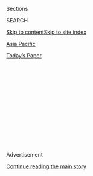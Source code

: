 <div id="app">

<div>

<div>

<div>

<div class="NYTAppHideMasthead css-1q2w90k e1suatyy0">

<div class="section css-ui9rw0 e1suatyy2">

<div class="css-eph4ug er09x8g0">

<div class="css-6n7j50">

</div>

<span class="css-1dv1kvn">Sections</span>

<div class="css-10488qs">

<span class="css-1dv1kvn">SEARCH</span>

</div>

[Skip to content](#site-content)[Skip to site index](#site-index)

</div>

<div id="masthead-section-label" class="css-1wr3we4 eaxe0e00">

[Asia
Pacific](https://www.nytimes.com/section/world/asia)

</div>

<div class="css-10698na e1huz5gh0">

</div>

</div>

<div id="masthead-bar-one" class="section hasLinks css-15hmgas e1csuq9d3">

<div class="css-uqyvli e1csuq9d0">

</div>

<div class="css-1uqjmks e1csuq9d1">

</div>

<div class="css-9e9ivx">

[](https://myaccount.nytimes.com/auth/login?response_type=cookie&client_id=vi)

</div>

<div class="css-1bvtpon e1csuq9d2">

[Today’s
Paper](https://www.nytimes.com/section/todayspaper)

</div>

</div>

</div>

</div>

<div data-aria-hidden="false">

<div id="site-content" data-role="main">

<div>

<div class="css-1aor85t" style="opacity:0.000000001;z-index:-1;visibility:hidden">

<div class="css-1hqnpie">

<div class="css-epjblv">

<span class="css-17xtcya">[Asia
Pacific](/section/world/asia)</span><span class="css-x15j1o">|</span><span class="css-fwqvlz">North
Korea Will Investigate Fate of Abducted Japanese
</span>

</div>

<div class="css-k008qs">

<div class="css-1iwv8en">

<span class="css-18z7m18"></span>

<div>

</div>

</div>

<span class="css-1n6z4y">https://nyti.ms/1hCAis0</span>

<div class="css-1705lsu">

<div class="css-4xjgmj">

<div class="css-4skfbu" data-role="toolbar" data-aria-label="Social Media Share buttons, Save button, and Comments Panel with current comment count" data-testid="share-tools">

  - 
  - 
  - 
  - 
    
    <div class="css-6n7j50">
    
    </div>

  - 

</div>

</div>

</div>

</div>

</div>

</div>

<div class="css-13pd83m">

</div>

<div id="top-wrapper" class="css-1sy8kpn">

<div id="top-slug" class="css-l9onyx">

Advertisement

</div>

[Continue reading the main
story](#after-top)

<div class="ad top-wrapper" style="text-align:center;height:100%;display:block;min-height:250px">

<div id="top" class="place-ad" data-position="top" data-size-key="top">

</div>

</div>

<div id="after-top">

</div>

</div>

<div id="sponsor-wrapper" class="css-1hyfx7x">

<div id="sponsor-slug" class="css-19vbshk">

Supported by

</div>

[Continue reading the main
story](#after-sponsor)

<div id="sponsor" class="ad sponsor-wrapper" style="text-align:center;height:100%;display:block">

</div>

<div id="after-sponsor">

</div>

</div>

<div class="css-1vkm6nb ehdk2mb0">

# North Korea Will Investigate Fate of Abducted Japanese

</div>

<div class="css-xt80pu e12qa4dv0">

<div class="css-18e8msd">

<div class="css-vp77d3 epjyd6m0">

<div class="css-1baulvz">

By [<span class="css-1baulvz last-byline" itemprop="name">Martin
Fackler</span>](http://www.nytimes.com/by/martin-fackler)

</div>

</div>

  - May 29,
    2014

  - 
    
    <div class="css-4xjgmj">
    
    <div class="css-d8bdto" data-role="toolbar" data-aria-label="Social Media Share buttons, Save button, and Comments Panel with current comment count" data-testid="share-tools">
    
      - 
      - 
      - 
      - 
        
        <div class="css-6n7j50">
        
        </div>
    
      - 
    
    </div>
    
    </div>

</div>

</div>

<div class="section meteredContent css-1r7ky0e" name="articleBody" itemprop="articleBody">

<div class="css-1fanzo5 StoryBodyCompanionColumn">

<div class="css-53u6y8">

SEOUL, South Korea — North Korea has agreed to open a new investigation
into the fate of Japanese citizens abducted by its agents during the
Cold War, the two countries said Thursday, signaling a possible
diplomatic breakthrough in an emotional issue that has divided Japan and
the North.

At talks held in Stockholm, North Korean negotiators agreed to Japanese
requests to investigate what happened to more than a dozen Japanese
believed to have been kidnapped by the isolated Stalinist regime decades
ago, reversing the North’s earlier insistence that the issue had been
settled.

The top Japanese government spokesman, Chief Cabinet Secretary Yoshihide
Suga, said that in return, Japan would start lifting sanctions that it
had imposed on the North over the abduction issue. Those include a ban
on travel between the two countries, on the transfer of money, and also
on visits by North Korean ships to Japanese ports, he said.

“We expect this to yield concrete results in quickly resolving problems
involving Japanese, including the return of any surviving abductees,”
Mr. Suga told reporters.

</div>

</div>

<div class="css-1fanzo5 StoryBodyCompanionColumn">

<div class="css-53u6y8">

The deal could lead to a resolution of a problem that had driven Japan
to cut off virtually all ties with North Korea ever since the North
admitted in 2002 that it had kidnapped Japanese citizens, and returned
five of them alive.

The Japanese public was outraged by the revelations, and by the vague
and often puzzling accounts that the North Korean government gave of the
fate of several other abductees, who it said had died. Most of them were
snatched by North Korean agents in the 1970s and 1980s as they relaxed
on the beach or walked home from school. Their fate had been a mystery
until the North’s sudden admission.

Japan has been pressing North Korea ever since to produce a fuller
account of what happened to the other abductees, amid unconfirmed
reports that some had been seen alive even after 2002 in the North, one
of the world’s most closed and secretive countries. North Korean
diplomats had rejected those demands, saying it had disclosed all the
information on them that it had.

The North’s willingness to reverse that stance may signal a new desire
by the dictator Kim Jong-un to open his impoverished nation ever more
slightly to the outside world, either to bolster its decrepit economy or
to reduce its dependence on China, its main trading partner.

For Japan, the possible breakthrough is a rare diplomatic success for
Prime Minister Shinzo Abe, a conservative who has presided over a
souring of ties with other neighbors, China and South Korea.

</div>

</div>

<div class="css-1fanzo5 StoryBodyCompanionColumn">

<div class="css-53u6y8">

“The complete resolution of the abductee issue is one of the top
priorities of the Abe administration,” Mr. Abe said in announcing the
deal. “Our mission is not over until all the families of abductees can
once again hold their children in their arms.”

As part of Thursday’s deal, Mr. Suga said, North Korea agreed to set up
a committee to conduct an internal investigation into what happened to
the abductees. The committee will also examine the fate of other
Japanese in the North, including those who accompanied their Korean
spouses to the country in the 1950s, and search for the remains of
Japanese who died there in the chaotic final days of World War II.

Mr. Suga also said that North Korea had agreed to return any surviving
abductees that it found. Though it is unclear if any could still be
alive after so many years, and after the North had already declared them
all to be dead, the statement reflected the hopes of Japanese families
to be reunited with their missing loved ones.

</div>

</div>

</div>

<div>

</div>

<div>

</div>

<div>

</div>

<div>

<div id="bottom-wrapper" class="css-1ede5it">

<div id="bottom-slug" class="css-l9onyx">

Advertisement

</div>

[Continue reading the main
story](#after-bottom)

<div id="bottom" class="ad bottom-wrapper" style="text-align:center;height:100%;display:block;min-height:90px">

</div>

<div id="after-bottom">

</div>

</div>

</div>

</div>

</div>

## Site Index

<div>

</div>

## Site Information Navigation

  - [© <span>2020</span> <span>The New York Times
    Company</span>](https://help.nytimes.com/hc/en-us/articles/115014792127-Copyright-notice)

<!-- end list -->

  - [NYTCo](https://www.nytco.com/)
  - [Contact
    Us](https://help.nytimes.com/hc/en-us/articles/115015385887-Contact-Us)
  - [Work with us](https://www.nytco.com/careers/)
  - [Advertise](https://nytmediakit.com/)
  - [T Brand Studio](http://www.tbrandstudio.com/)
  - [Your Ad
    Choices](https://www.nytimes.com/privacy/cookie-policy#how-do-i-manage-trackers)
  - [Privacy](https://www.nytimes.com/privacy)
  - [Terms of
    Service](https://help.nytimes.com/hc/en-us/articles/115014893428-Terms-of-service)
  - [Terms of
    Sale](https://help.nytimes.com/hc/en-us/articles/115014893968-Terms-of-sale)
  - [Site
    Map](https://spiderbites.nytimes.com)
  - [Help](https://help.nytimes.com/hc/en-us)
  - [Subscriptions](https://www.nytimes.com/subscription?campaignId=37WXW)

</div>

</div>

</div>

</div>
